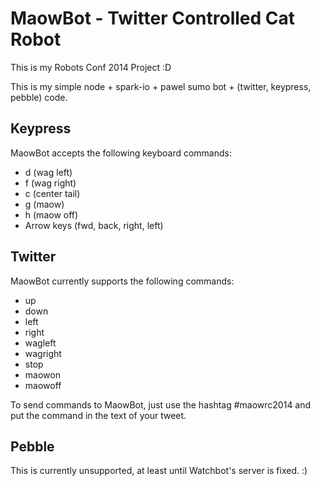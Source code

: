# MaowBot - Twitter Controlled Cat Robot
This is my Robots Conf 2014 Project :D

This is my simple node + spark-io + pawel sumo bot + (twitter, keypress, pebble) code.

## Keypress
MaowBot accepts the following keyboard commands:
* d (wag left)
* f (wag right)
* c (center tail)
* g (maow)
* h (maow off)
* Arrow keys (fwd, back, right, left)

## Twitter
MaowBot currently supports the following commands:
* up
* down
* left
* right
* wagleft
* wagright
* stop
* maowon
* maowoff

To send commands to MaowBot, just use the hashtag #maowrc2014 and put the command in the text of your tweet. 

## Pebble

This is currently unsupported, at least until Watchbot's server is fixed. :)
